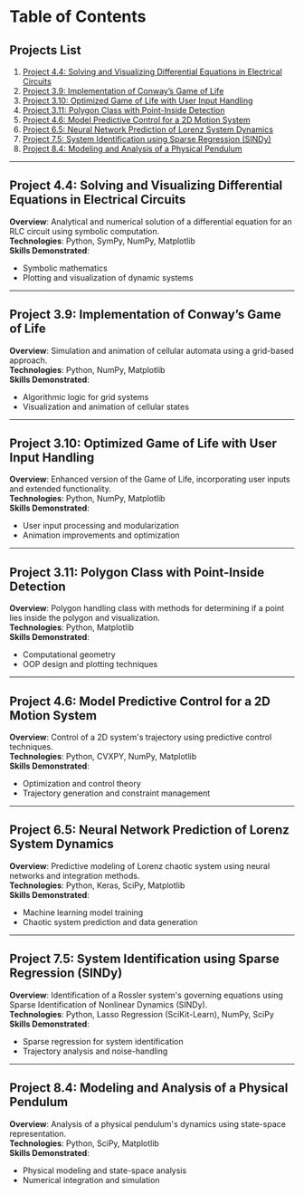 # Table of Contents

## Projects List

1. [Project 4.4: Solving and Visualizing Differential Equations in Electrical Circuits](#project-44-solving-and-visualizing-differential-equations-in-electrical-circuits)
2. [Project 3.9: Implementation of Conway’s Game of Life](#project-39-implementation-of-conways-game-of-life)
3. [Project 3.10: Optimized Game of Life with User Input Handling](#project-310-optimized-game-of-life-with-user-input-handling)
4. [Project 3.11: Polygon Class with Point-Inside Detection](#project-311-polygon-class-with-point-inside-detection)
5. [Project 4.6: Model Predictive Control for a 2D Motion System](#project-46-model-predictive-control-for-a-2d-motion-system)
6. [Project 6.5: Neural Network Prediction of Lorenz System Dynamics](#project-65-neural-network-prediction-of-lorenz-system-dynamics)
7. [Project 7.5: System Identification using Sparse Regression (SINDy)](#project-75-system-identification-using-sparse-regression-sindy)
8. [Project 8.4: Modeling and Analysis of a Physical Pendulum](#project-84-modeling-and-analysis-of-a-physical-pendulum)

---

## Project 4.4: Solving and Visualizing Differential Equations in Electrical Circuits
**Overview**: Analytical and numerical solution of a differential equation for an RLC circuit using symbolic computation.  
**Technologies**: Python, SymPy, NumPy, Matplotlib  
**Skills Demonstrated**:
- Symbolic mathematics
- Plotting and visualization of dynamic systems

---

## Project 3.9: Implementation of Conway’s Game of Life
**Overview**: Simulation and animation of cellular automata using a grid-based approach.  
**Technologies**: Python, NumPy, Matplotlib  
**Skills Demonstrated**:
- Algorithmic logic for grid systems
- Visualization and animation of cellular states

---

## Project 3.10: Optimized Game of Life with User Input Handling
**Overview**: Enhanced version of the Game of Life, incorporating user inputs and extended functionality.  
**Technologies**: Python, NumPy, Matplotlib  
**Skills Demonstrated**:
- User input processing and modularization
- Animation improvements and optimization

---

## Project 3.11: Polygon Class with Point-Inside Detection
**Overview**: Polygon handling class with methods for determining if a point lies inside the polygon and visualization.  
**Technologies**: Python, Matplotlib  
**Skills Demonstrated**:
- Computational geometry
- OOP design and plotting techniques

---

## Project 4.6: Model Predictive Control for a 2D Motion System
**Overview**: Control of a 2D system's trajectory using predictive control techniques.  
**Technologies**: Python, CVXPY, NumPy, Matplotlib  
**Skills Demonstrated**:
- Optimization and control theory
- Trajectory generation and constraint management

---

## Project 6.5: Neural Network Prediction of Lorenz System Dynamics
**Overview**: Predictive modeling of Lorenz chaotic system using neural networks and integration methods.  
**Technologies**: Python, Keras, SciPy, Matplotlib  
**Skills Demonstrated**:
- Machine learning model training
- Chaotic system prediction and data generation

---

## Project 7.5: System Identification using Sparse Regression (SINDy)
**Overview**: Identification of a Rossler system's governing equations using Sparse Identification of Nonlinear Dynamics (SINDy).  
**Technologies**: Python, Lasso Regression (SciKit-Learn), NumPy, SciPy  
**Skills Demonstrated**:
- Sparse regression for system identification
- Trajectory analysis and noise-handling

---

## Project 8.4: Modeling and Analysis of a Physical Pendulum
**Overview**: Analysis of a physical pendulum's dynamics using state-space representation.  
**Technologies**: Python, SciPy, Matplotlib  
**Skills Demonstrated**:
- Physical modeling and state-space analysis
- Numerical integration and simulation
